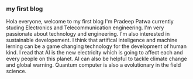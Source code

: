 ### my first blog
Hola everyone, welcome to my first blog 
I'm Pradeep Patwa currently studing Electronics and Telecommunication engineering. I'm very passionate about technology and engineering. 
I'm also interested in sustainable developement. I think that artifical inteligence and machine lerning can be a game changing technology for the development of human kind. 
I read that AI is the new electricity which is going to affect each and every people on this planet. AI can also be helpful to tackle climate change and global warning.
Quantum computer is also a evolutionary in the field science.
